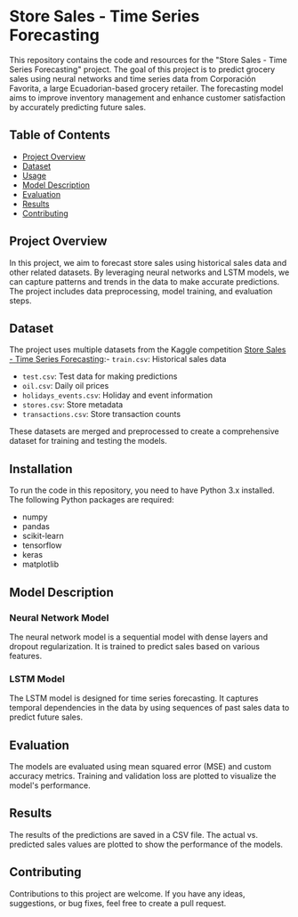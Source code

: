 # Store Sales - Time Series Forecasting

This repository contains the code and resources for the "Store Sales - Time Series Forecasting" project. The goal of this project is to predict grocery sales using neural networks and time series data from Corporación Favorita, a large Ecuadorian-based grocery retailer. The forecasting model aims to improve inventory management and enhance customer satisfaction by accurately predicting future sales.

## Table of Contents

- [Project Overview](#project-overview)
- [Dataset](#dataset)
- [Usage](#usage)
- [Model Description](#model-description)
- [Evaluation](#evaluation)
- [Results](#results)
- [Contributing](#contributing)

## Project Overview

In this project, we aim to forecast store sales using historical sales data and other related datasets. By leveraging neural networks and LSTM models, we can capture patterns and trends in the data to make accurate predictions. The project includes data preprocessing, model training, and evaluation steps.

## Dataset

The project uses multiple datasets from the Kaggle competition [Store Sales - Time Series Forecasting](https://www.kaggle.com/competitions/store-sales-time-series-forecasting/data):- `train.csv`: Historical sales data
- `test.csv`: Test data for making predictions
- `oil.csv`: Daily oil prices
- `holidays_events.csv`: Holiday and event information
- `stores.csv`: Store metadata
- `transactions.csv`: Store transaction counts

These datasets are merged and preprocessed to create a comprehensive dataset for training and testing the models.

## Installation

To run the code in this repository, you need to have Python 3.x installed. The following Python packages are required:

- numpy
- pandas
- scikit-learn
- tensorflow
- keras
- matplotlib




## Model Description

### Neural Network Model

The neural network model is a sequential model with dense layers and dropout regularization. It is trained to predict sales based on various features.

### LSTM Model

The LSTM model is designed for time series forecasting. It captures temporal dependencies in the data by using sequences of past sales data to predict future sales.

## Evaluation

The models are evaluated using mean squared error (MSE) and custom accuracy metrics. Training and validation loss are plotted to visualize the model's performance.

## Results

The results of the predictions are saved in a CSV file. The actual vs. predicted sales values are plotted to show the performance of the models.

## Contributing

Contributions to this project are welcome. If you have any ideas, suggestions, or bug fixes, feel free to create a pull request.

